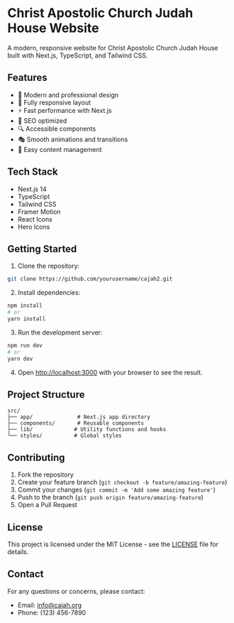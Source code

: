# Christ Apostolic Church Judah House Website

A modern, responsive website for Christ Apostolic Church Judah House built with Next.js, TypeScript, and Tailwind CSS.

## Features

- 🎨 Modern and professional design
- 📱 Fully responsive layout
- ⚡ Fast performance with Next.js
- 🎯 SEO optimized
- 🔍 Accessible components
- 🎭 Smooth animations and transitions
- 📝 Easy content management

## Tech Stack

- Next.js 14
- TypeScript
- Tailwind CSS
- Framer Motion
- React Icons
- Hero Icons

## Getting Started

1. Clone the repository:
```bash
git clone https://github.com/yourusername/cajah2.git
```

2. Install dependencies:
```bash
npm install
# or
yarn install
```

3. Run the development server:
```bash
npm run dev
# or
yarn dev
```

4. Open [http://localhost:3000](http://localhost:3000) with your browser to see the result.

## Project Structure

```
src/
├── app/              # Next.js app directory
├── components/       # Reusable components
├── lib/             # Utility functions and hooks
└── styles/          # Global styles
```

## Contributing

1. Fork the repository
2. Create your feature branch (`git checkout -b feature/amazing-feature`)
3. Commit your changes (`git commit -m 'Add some amazing feature'`)
4. Push to the branch (`git push origin feature/amazing-feature`)
5. Open a Pull Request

## License

This project is licensed under the MIT License - see the [LICENSE](LICENSE) file for details.

## Contact

For any questions or concerns, please contact:
- Email: info@cajah.org
- Phone: (123) 456-7890 